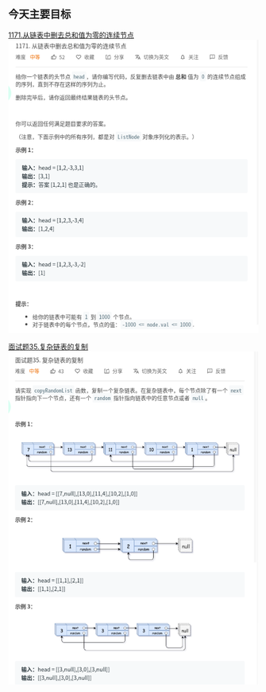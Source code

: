 ## 今天主要目标
[1171.从链表中删去总和值为零的连续节点](https://leetcode-cn.com/problems/remove-zero-sum-consecutive-nodes-from-linked-list/)
![remove-zero-sum-consecutive-nodes-from-linked-list](./today/images/remove-zero-sum-consecutive-nodes-from-linked-list.png)

[面试题35.复杂链表的复制](https://leetcode-cn.com/problems/fu-za-lian-biao-de-fu-zhi-lcof/)
![fu-za-lian-biao-de-fu-zhi-lcof](./today/images/fu-za-lian-biao-de-fu-zhi-lcof.png)
 